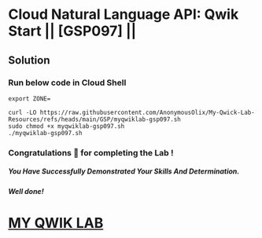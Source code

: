 # Cloud Natural Language API: Qwik Start || [GSP097] ||

## Solution

### Run below code in Cloud Shell

```
export ZONE=
```

```
curl -LO https://raw.githubusercontent.com/AnonymousOlix/My-Qwick-Lab-Resources/refs/heads/main/GSP/myqwiklab-gsp097.sh
sudo chmod +x myqwiklab-gsp097.sh
./myqwiklab-gsp097.sh
```

### Congratulations 🎉 for completing the Lab !

##### *You Have Successfully Demonstrated Your Skills And Determination.*

#### *Well done!*

# [MY QWIK LAB](https://www.youtube.com/@MyQwiklab)
